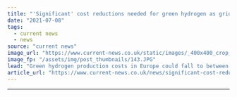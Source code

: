 ```yaml
---
title: "'Significant' cost reductions needed for green hydrogen as grid-connected electrolysers deemed more costly"
date: "2021-07-08"
tags: 
  - current news
  - news
source: "current news"
image_url: "https://www.current-news.co.uk/static/images/_400x400_crop_center-center/EMEC-onshore-substation-and-hydrogen-plant-Caldale-Eday-Credit-Orkney-Sky-Cam-courtesy-of-EMEC.JPG"
image_fp: "/assets/img/post_thumbnails/143.JPG"
lead: "Green hydrogen production costs in Europe could fall to between €2 (£1.72) and €2.5/kg, but hydrogen produced by grid electricity will drive up costs."
article_url: "https://www.current-news.co.uk/news/significant-cost-reductions-needed-for-green-hydrogen-as-grid-connected-electrolysers-deemed-more-costly?utm_source=rss-feeds&utm_medium=rss&utm_campaign=rss"
---
```


---
